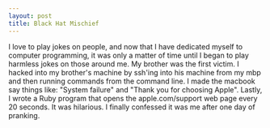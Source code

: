 ```yaml
---
layout: post
title: Black Hat Mischief
---
```


I love to play jokes on people, and now that I have dedicated myself to computer programming, it was only a matter of time 
until I began to play harmless jokes on those around me. My brother was the first victim. I hacked into my brother's machine 
by ssh'ing into his machine from my mbp and then running commands from the command line. I made the macbook say things like: "System failure" and 
"Thank  you for choosing Apple". Lastly, I wrote a Ruby program that opens the apple.com/support web page every 20 seconds. It was hilarious. 
I finally confessed it was me after one day of pranking. 
